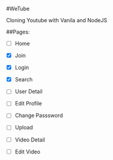 #WeTube

Cloning Youtube with Vanila and NodeJS


##Pages:

- [ ] Home
- [x] Join
- [x] Login
- [x] Search

- [ ] User Detail
- [ ] Edit Profile
- [ ] Change Passsword
- [ ] Upload
- [ ] Video Detail
- [ ] Edit Video
